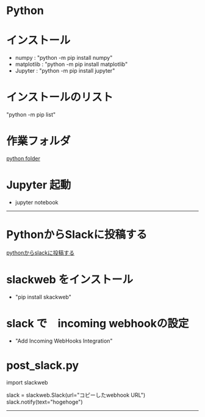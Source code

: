 # Python

# インストール
- numpy       : "python -m pip install numpy"
- matplotlib  : "python -m pip install matplotlib"
- Jupyter     : "python -m pip install jupyter"

# インストールのリスト
"python -m pip list"

# 作業フォルダ
[python folder](C:\MEDC\Python.git)

# Jupyter 起動
- jupyter notebook



----------------------------------------
# PythonからSlackに投稿する
[pythonからslackに投稿する](http://qiita.com/shtnkgm/items/4f0e4dcbb9eb52fdf316)

# slackweb をインストール
- "pip install skackweb"

# slack で　incoming webhookの設定
- "Add Incoming WebHooks Integration"

# post_slack.py
import slackweb

slack = slackweb.Slack(url="コピーしたwebhook URL")
slack.notify(text="hogehoge")

----------------------------------------


